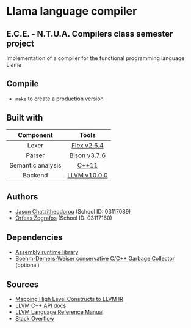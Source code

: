 # **Llama language compiler**
## E.C.E. - N.T.U.A. Compilers class semester project
Implementation of a compiler for the functional programming language Llama

## Compile
- `make` to create a production version

## Built with
| Component           | Tools |
|   :---:             | :---: |
|   Lexer             | [Flex v2.6.4](https://github.com/westes/flex/releases)  |
|   Parser            | [Bison v3.7.6](https://www.gnu.org/software/bison/)     |
|   Semantic analysis | [C++11](https://en.cppreference.com/w/cpp/11)           |
|   Backend           | [LLVM v10.0.0](https://llvm.org/)                       |

## Authors
- [Jason Chatzitheodorou](https://github.com/JasonChatzitheodorou) (School ID: 03117089)
- [Orfeas Zografos](https://github.com/ZOrfeas) (School ID: 03117160)

## Dependencies
- [Assembly runtime library](https://github.com/abenetopoulos/edsger_lib/tree/master/)
- [Boehm-Demers-Weiser conservative C/C++ Garbage Collector](https://github.com/ivmai/bdwgc) (optional)

## Sources
- [Mapping High Level Constructs to LLVM IR](https://mapping-high-level-constructs-to-llvm-ir.readthedocs.io/en/latest/README.html#)
- [LLVM C++ API docs](https://llvm.org/doxygen/)
- [LLVM Language Reference Manual](https://releases.llvm.org/10.0.0/docs/LangRef.html)
- [Stack Overflow](https://stackoverflow.com/)
